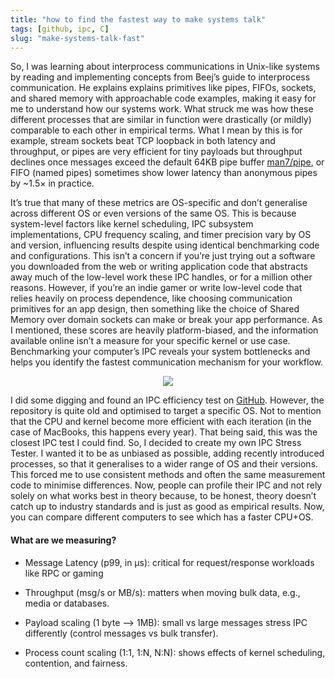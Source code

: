 ```yaml
---
title: "how to find the fastest way to make systems talk"
tags: [github, ipc, C]
slug: "make-systems-talk-fast"
---
```


So, I was learning about interprocess communications in Unix-like systems by reading and implementing concepts from Beej’s guide to interprocess communication. He explains explains primitives like pipes, FIFOs, sockets, and shared memory with approachable code examples, making it easy for me to understand how our systems work. What struck me was how these different processes that are similar in function were drastically (or mildly) comparable to each other in empirical terms. What I mean by this is for example, stream sockets beat TCP loopback in both latency and throughput, or pipes are very efficient for tiny payloads but throughput declines once messages exceed the default 64KB pipe buffer [man7/pipe](https://man7.org/linux/man-pages/man7/pipe.7.html), or FIFO (named pipes) sometimes show lower latency than anonymous pipes by ~1.5× in practice.

It’s true that many of these metrics are OS-specific and don’t generalise across different OS or even versions of the same OS. This is because system-level factors like kernel scheduling, IPC subsystem implementations, CPU frequency scaling, and timer precision vary by OS and version, influencing results despite using identical benchmarking code and configurations. This isn’t a concern if you’re just trying out a software you downloaded from the web or writing application code that abstracts away much of the low-level work these IPC handles, or for a million other reasons. However, if you’re an indie gamer or write low-level code that relies heavily on process dependence, like choosing communication primitives for an app design, then something like the choice of Shared Memory over domain sockets can make or break your app performance. As I mentioned, these scores are heavily platform-biased, and the information available online isn’t a measure for your specific kernel or use case. Benchmarking your computer’s IPC reveals your system bottlenecks and helps you identify the fastest communication mechanism for your workflow.

<figure style="text-align: center;">
  <img src="https://pub-91e1a485198740aabff1705e89606dc3.r2.dev/pipes-fifo/pipesfifo.jpg" style="max-width: 100%; height: auto;" />
  <figcaption></figcaption>
</figure>

I did some digging and found an IPC efficiency test on [GitHub](https://github.com/goldsborough/ipc-bench). However, the repository is quite old and optimised to target a specific OS. Not to mention that the CPU and kernel become more efficient with each iteration (in the case of MacBooks, this happens every year). That being said, this was the closest IPC test I could find. So, I decided to create my own IPC Stress Tester. I wanted it to be as unbiased as possible, adding recently introduced processes, so that it generalises to a wider range of OS and their versions. This forced me to use consistent methods and often the same measurement code to minimise differences. Now, people can profile their IPC and not rely solely on what works best in theory because, to be honest, theory doesn’t catch up to industry standards and is just as good as empirical results. Now, you can compare different computers to see which has a faster CPU+OS.

#### What are we measuring?

- Message Latency (p99, in µs): critical for request/response workloads like RPC or gaming

- Throughput (msg/s or MB/s): matters when moving bulk data, e.g., media or databases.

- Payload scaling (1 byte –> 1MB): small vs large messages stress IPC differently (control messages vs bulk transfer).

- Process count scaling (1:1, 1:N, N:N): shows effects of kernel scheduling, contention, and fairness.

